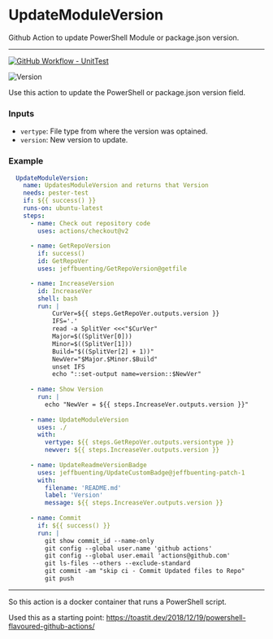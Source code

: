 # UpdateModuleVersion
Github Action to update PowerShell Module or package.json version.

---
[![GitHub Workflow - UnitTest](https://github.com/jeffbuenting/UpdateModuleVersion/workflows/UnitTest/badge.svg)](https://github.com/jeffbuenting/UpdateModuleVersion/actions?workflow='UnitTest')

![Version](https://img.shields.io/badge/Version-1.1.13-brightgreen)

Use this action to update the PowerShell or package.json version field.


### Inputs

- `vertype`: File type from where the version was optained.
- `version`: New version to update.

### Example

```yaml
  UpdateModuleVersion:
    name: UpdatesModuleVersion and returns that Version
    needs: pester-test
    if: ${{ success() }}
    runs-on: ubuntu-latest
    steps:
      - name: Check out repository code
        uses: actions/checkout@v2        
        
      - name: GetRepoVersion
        if: success()
        id: GetRepoVer
        uses: jeffbuenting/GetRepoVersion@getfile

      - name: IncreaseVersion
        id: IncreaseVer
        shell: bash
        run: |
            CurVer=${{ steps.GetRepoVer.outputs.version }}
            IFS='.'
            read -a SplitVer <<<"$CurVer"
            Major=$((SplitVer[0]))
            Minor=$((SplitVer[1]))
            Build="$((SplitVer[2] + 1))"
            NewVer="$Major.$Minor.$Build"
            unset IFS
            echo "::set-output name=version::$NewVer"
         
      - name: Show Version
        run: |
          echo "NewVer = ${{ steps.IncreaseVer.outputs.version }}"
  
      - name: UpdateModuleVersion
        uses: ./
        with: 
          vertype: ${{ steps.GetRepoVer.outputs.versiontype }}
          newver: ${{ steps.IncreaseVer.outputs.version }}
           
      - name: UpdateReadmeVersionBadge
        uses: jeffbuenting/UpdateCustomBadge@jeffbuenting-patch-1
        with:
          filename: 'README.md'
          label: 'Version'
          message: ${{ steps.IncreaseVer.outputs.version }}
          
      - name: Commit
        if: ${{ success() }}
        run: |
          git show commit_id --name-only
          git config --global user.name 'github actions'      
          git config --global user.email 'actions@github.com'
          git ls-files --others --exclude-standard
          git commit -am "skip ci - Commit Updated files to Repo"
          git push
```

---

So this action is a docker container that runs a PowerShell script.

Used this as a starting point: https://toastit.dev/2018/12/19/powershell-flavoured-github-actions/

